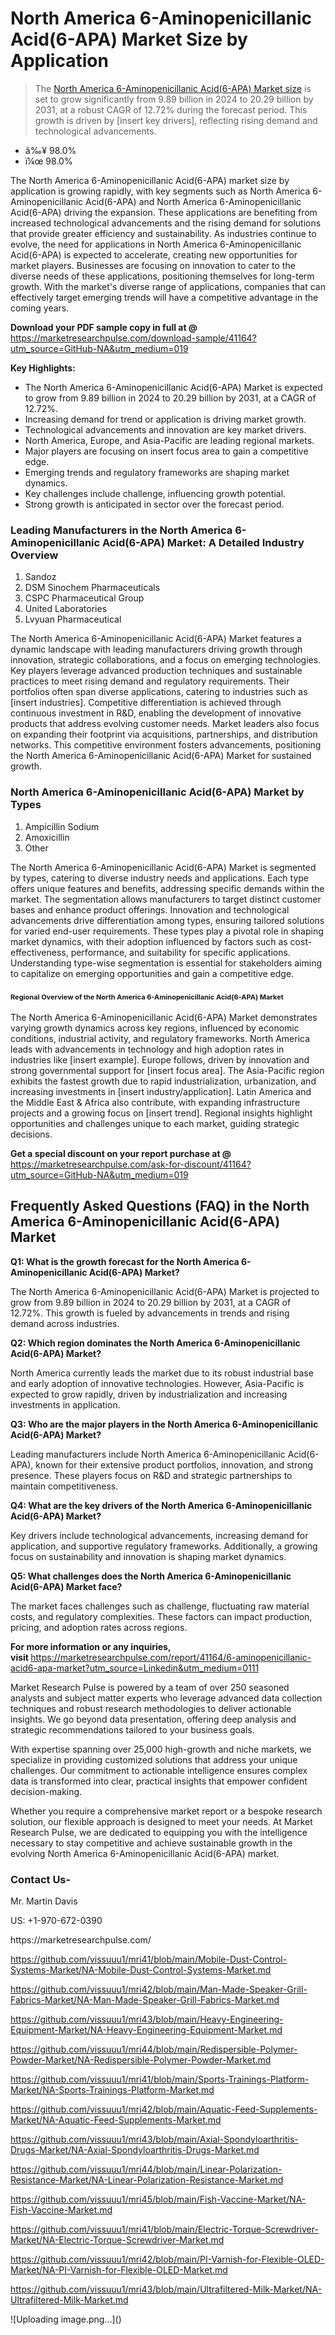 <h1>North America 6-Aminopenicillanic Acid(6-APA) Market&nbsp;Size by Application</h1><blockquote><p>The <a href="https://marketresearchpulse.com/download-sample/41164?utm_source=GitHub-NA&amp;utm_medium=019">North America 6-Aminopenicillanic Acid(6-APA) Market size</a> is set to grow significantly from 9.89 billion in 2024 to 20.29 billion by 2031, at a robust CAGR of 12.72% during the forecast period. This growth is driven by [insert key drivers], reflecting rising demand and technological advancements.</p></blockquote><ul><li>â‰¥ 98.0% <li> ï¼œ 98.0%</li></ul><p>The North America 6-Aminopenicillanic Acid(6-APA) market size by application is growing rapidly, with key segments such as North America 6-Aminopenicillanic Acid(6-APA) and North America 6-Aminopenicillanic Acid(6-APA) driving the expansion. These applications are benefiting from increased technological advancements and the rising demand for solutions that provide greater efficiency and sustainability. As industries continue to evolve, the need for applications in North America 6-Aminopenicillanic Acid(6-APA) is expected to accelerate, creating new opportunities for market players. Businesses are focusing on innovation to cater to the diverse needs of these applications, positioning themselves for long-term growth. With the market's diverse range of applications, companies that can effectively target emerging trends will have a competitive advantage in the coming years.</p><p><strong>Download your PDF sample copy in full at @ </strong><a href="https://marketresearchpulse.com/download-sample/41164?utm_source=GitHub-NA&amp;utm_medium=019">https://marketresearchpulse.com/download-sample/41164?utm_source=GitHub-NA&amp;utm_medium=019</a></p><p><strong>Key Highlights: </strong></p><ul><li>The North America 6-Aminopenicillanic Acid(6-APA) Market is expected to grow from 9.89 billion in 2024 to 20.29 billion by 2031, at a CAGR of 12.72%.</li><li>Increasing demand for trend or application is driving market growth.</li><li>Technological advancements and innovation are key market drivers.</li><li>North America, Europe, and Asia-Pacific are leading regional markets.</li><li>Major players are focusing on insert focus area to gain a competitive edge.</li><li>Emerging trends and regulatory frameworks are shaping market dynamics.</li><li>Key challenges include challenge, influencing growth potential.</li><li>Strong growth is anticipated in sector over the forecast period.</li></ul><h3>Leading Manufacturers in the North America 6-Aminopenicillanic Acid(6-APA) Market: A Detailed Industry Overview</h3><ol><li>Sandoz</li><li>DSM Sinochem Pharmaceuticals</li><li>CSPC Pharmaceutical Group</li><li>United Laboratories</li><li>Lvyuan Pharmaceutical</li></ol><div class="flex max-w-full flex-col flex-grow"><div class="min-h-8 text-message flex w-full flex-col items-end gap-2 whitespace-normal break-words [.text-message+&amp;]:mt-5" dir="auto" data-message-author-role="assistant" data-message-id="fd8432e4-4910-450d-b182-61b7bfb0a01f" data-message-model-slug="gpt-4o"><div class="flex w-full flex-col gap-1 empty:hidden first:pt-[3px]"><div class="markdown prose w-full break-words dark:prose-invert light"><p>The North America 6-Aminopenicillanic Acid(6-APA) Market features a dynamic landscape with leading manufacturers driving growth through innovation, strategic collaborations, and a focus on emerging technologies. Key players leverage advanced production techniques and sustainable practices to meet rising demand and regulatory requirements. Their portfolios often span diverse applications, catering to industries such as [insert industries]. Competitive differentiation is achieved through continuous investment in R&amp;D, enabling the development of innovative products that address evolving customer needs. Market leaders also focus on expanding their footprint via acquisitions, partnerships, and distribution networks. This competitive environment fosters advancements, positioning the North America 6-Aminopenicillanic Acid(6-APA) Market for sustained growth.</p></div></div></div></div><h3>North America 6-Aminopenicillanic Acid(6-APA) Market by Types</h3><ol><li>Ampicillin Sodium <li> Amoxicillin <li> Other</li></ol><div class="flex max-w-full flex-col flex-grow"><div class="min-h-8 text-message flex w-full flex-col items-end gap-2 whitespace-normal break-words [.text-message+&amp;]:mt-5" dir="auto" data-message-author-role="assistant" data-message-id="084470be-0bb7-4664-bddf-5156b4f41249" data-message-model-slug="gpt-4o-mini"><div class="flex w-full flex-col gap-1 empty:hidden first:pt-[3px]"><div class="markdown prose w-full break-words dark:prose-invert light"><p>The North America 6-Aminopenicillanic Acid(6-APA) Market is segmented by types, catering to diverse industry needs and applications. Each type offers unique features and benefits, addressing specific demands within the market. The segmentation allows manufacturers to target distinct customer bases and enhance product offerings. Innovation and technological advancements drive differentiation among types, ensuring tailored solutions for varied end-user requirements. These types play a pivotal role in shaping market dynamics, with their adoption influenced by factors such as cost-effectiveness, performance, and suitability for specific applications. Understanding type-wise segmentation is essential for stakeholders aiming to capitalize on emerging opportunities and gain a competitive edge.</p></div></div></div></div><h3><span style="font-size: 11px;">Regional Overview of the North America 6-Aminopenicillanic Acid(6-APA) Market</span></h3><div class="flex max-w-full flex-col flex-grow"><div class="min-h-8 text-message flex w-full flex-col items-end gap-2 whitespace-normal break-words [.text-message+&amp;]:mt-5" dir="auto" data-message-author-role="assistant" data-message-id="e9038762-ce64-4e30-91c9-9bd413514231" data-message-model-slug="gpt-4o-mini"><div class="flex w-full flex-col gap-1 empty:hidden first:pt-[3px]"><div class="markdown prose w-full break-words dark:prose-invert light"><p>The North America 6-Aminopenicillanic Acid(6-APA) Market demonstrates varying growth dynamics across key regions, influenced by economic conditions, industrial activity, and regulatory frameworks. North America leads with advancements in technology and high adoption rates in industries like [insert example]. Europe follows, driven by innovation and strong governmental support for [insert focus area]. The Asia-Pacific region exhibits the fastest growth due to rapid industrialization, urbanization, and increasing investments in [insert industry/application]. Latin America and the Middle East &amp; Africa also contribute, with expanding infrastructure projects and a growing focus on [insert trend]. Regional insights highlight opportunities and challenges unique to each market, guiding strategic decisions.</p></div></div></div></div><p><strong>Get a special discount on your report purchase at @ </strong><a href="https://marketresearchpulse.com/ask-for-discount/41164?utm_source=GitHub-NA&amp;utm_medium=019">https://marketresearchpulse.com/ask-for-discount/41164?utm_source=GitHub-NA&amp;utm_medium=019</a></p><h2>Frequently Asked Questions (FAQ) in the North America 6-Aminopenicillanic Acid(6-APA) Market</h2><p><strong>Q1: What is the growth forecast for the North America 6-Aminopenicillanic Acid(6-APA) Market?</strong></p><p>The North America 6-Aminopenicillanic Acid(6-APA) Market is projected to grow from 9.89 billion in 2024 to 20.29 billion by 2031, at a CAGR of 12.72%. This growth is fueled by advancements in trends and rising demand across industries.</p><p><strong>Q2: Which region dominates the North America 6-Aminopenicillanic Acid(6-APA) Market?</strong></p><p>North America currently leads the market due to its robust industrial base and early adoption of innovative technologies. However, Asia-Pacific is expected to grow rapidly, driven by industrialization and increasing investments in application.</p><p><strong>Q3: Who are the major players in the North America 6-Aminopenicillanic Acid(6-APA) Market?</strong></p><p>Leading manufacturers include North America 6-Aminopenicillanic Acid(6-APA), known for their extensive product portfolios, innovation, and strong presence. These players focus on R&amp;D and strategic partnerships to maintain competitiveness.</p><p><strong>Q4: What are the key drivers of the North America 6-Aminopenicillanic Acid(6-APA) Market?</strong></p><p>Key drivers include technological advancements, increasing demand for application, and supportive regulatory frameworks. Additionally, a growing focus on sustainability and innovation is shaping market dynamics.</p><p><strong>Q5: What challenges does the North America 6-Aminopenicillanic Acid(6-APA) Market face?</strong></p><p>The market faces challenges such as challenge, fluctuating raw material costs, and regulatory complexities. These factors can impact production, pricing, and adoption rates across regions.</p><p><strong>For more information or any inquiries, visit&nbsp;</strong><a href="https://marketresearchpulse.com/report/41164/6-aminopenicillanic-acid6-apa-market?utm_source=Linkedin&utm_medium=0111">https://marketresearchpulse.com/report/41164/6-aminopenicillanic-acid6-apa-market?utm_source=Linkedin&utm_medium=0111</a></p><p>Market Research Pulse is powered by a team of over 250 seasoned analysts and subject matter experts who leverage advanced data collection techniques and robust research methodologies to deliver actionable insights. We go beyond data presentation, offering deep analysis and strategic recommendations tailored to your business goals.</p><p>With expertise spanning over 25,000 high-growth and niche markets, we specialize in providing customized solutions that address your unique challenges. Our commitment to actionable intelligence ensures complex data is transformed into clear, practical insights that empower confident decision-making.</p><p>Whether you require a comprehensive market report or a bespoke research solution, our flexible approach is designed to meet your needs. At Market Research Pulse, we are dedicated to equipping you with the intelligence necessary to stay competitive and achieve sustainable growth in the evolving North America 6-Aminopenicillanic Acid(6-APA) market.</p><h3><strong>Contact Us-</strong></h3><p>Mr. Martin Davis</p><p>US: +1-970-672-0390</p><p>https://marketresearchpulse.com/</p><p><a href="https://github.com/vissuuu1/mri41/blob/main/Mobile-Dust-Control-Systems-Market/NA-Mobile-Dust-Control-Systems-Market.md">https://github.com/vissuuu1/mri41/blob/main/Mobile-Dust-Control-Systems-Market/NA-Mobile-Dust-Control-Systems-Market.md</a></p><p><a href="https://github.com/vissuuu1/mri42/blob/main/Man-Made-Speaker-Grill-Fabrics-Market/NA-Man-Made-Speaker-Grill-Fabrics-Market.md">https://github.com/vissuuu1/mri42/blob/main/Man-Made-Speaker-Grill-Fabrics-Market/NA-Man-Made-Speaker-Grill-Fabrics-Market.md</a></p><p><a href="https://github.com/vissuuu1/mri43/blob/main/Heavy-Engineering-Equipment-Market/NA-Heavy-Engineering-Equipment-Market.md">https://github.com/vissuuu1/mri43/blob/main/Heavy-Engineering-Equipment-Market/NA-Heavy-Engineering-Equipment-Market.md</a></p><p><a href="https://github.com/vissuuu1/mri44/blob/main/Redispersible-Polymer-Powder-Market/NA-Redispersible-Polymer-Powder-Market.md">https://github.com/vissuuu1/mri44/blob/main/Redispersible-Polymer-Powder-Market/NA-Redispersible-Polymer-Powder-Market.md</a></p><p><a href="https://github.com/vissuuu1/mri41/blob/main/Sports-Trainings-Platform-Market/NA-Sports-Trainings-Platform-Market.md">https://github.com/vissuuu1/mri41/blob/main/Sports-Trainings-Platform-Market/NA-Sports-Trainings-Platform-Market.md</a></p><p><a href="https://github.com/vissuuu1/mri42/blob/main/Aquatic-Feed-Supplements-Market/NA-Aquatic-Feed-Supplements-Market.md">https://github.com/vissuuu1/mri42/blob/main/Aquatic-Feed-Supplements-Market/NA-Aquatic-Feed-Supplements-Market.md</a></p><p><a href="https://github.com/vissuuu1/mri43/blob/main/Axial-Spondyloarthritis-Drugs-Market/NA-Axial-Spondyloarthritis-Drugs-Market.md">https://github.com/vissuuu1/mri43/blob/main/Axial-Spondyloarthritis-Drugs-Market/NA-Axial-Spondyloarthritis-Drugs-Market.md</a></p><p><a href="https://github.com/vissuuu1/mri44/blob/main/Linear-Polarization-Resistance-Market/NA-Linear-Polarization-Resistance-Market.md">https://github.com/vissuuu1/mri44/blob/main/Linear-Polarization-Resistance-Market/NA-Linear-Polarization-Resistance-Market.md</a></p><p><a href="https://github.com/vissuuu1/mri45/blob/main/Fish-Vaccine-Market/NA-Fish-Vaccine-Market.md">https://github.com/vissuuu1/mri45/blob/main/Fish-Vaccine-Market/NA-Fish-Vaccine-Market.md</a></p><p><a href="https://github.com/vissuuu1/mri41/blob/main/Electric-Torque-Screwdriver-Market/NA-Electric-Torque-Screwdriver-Market.md">https://github.com/vissuuu1/mri41/blob/main/Electric-Torque-Screwdriver-Market/NA-Electric-Torque-Screwdriver-Market.md</a></p><p><a href="https://github.com/vissuuu1/mri42/blob/main/PI-Varnish-for-Flexible-OLED-Market/NA-PI-Varnish-for-Flexible-OLED-Market.md">https://github.com/vissuuu1/mri42/blob/main/PI-Varnish-for-Flexible-OLED-Market/NA-PI-Varnish-for-Flexible-OLED-Market.md</a></p><p><a href="https://github.com/vissuuu1/mri43/blob/main/Ultrafiltered-Milk-Market/NA-Ultrafiltered-Milk-Market.md">https://github.com/vissuuu1/mri43/blob/main/Ultrafiltered-Milk-Market/NA-Ultrafiltered-Milk-Market.md</a></p>
![Uploading image.png…]()
